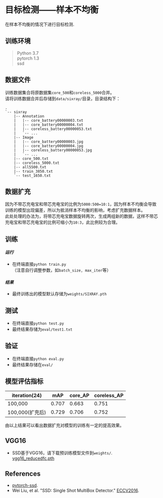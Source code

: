 # 目标检测——样本不均衡
在样本不均衡的情况下进行目标检测.

## 训练环境 
>  Python 3.7  
>  pytorch 1.3  
>  ssd

## 数据文件
训练数据集合将原数据集`core_500`和`coreless_5000`合并。  
请将训练数据合并后存储到`data/sixray/`目录，目录结构下：

```
.
`-- sixray
    |-- Annotation
    |   |-- core_battery00000003.txt
    |   |-- core_battery00000004.txt
    |   |-- coreless_battery00000053.txt
    |   `-- ...
    |-- Image
    |   |-- core_battery00000003.jpg
    |   |-- core_battery00000004.jpg 
    |   |-- coreless_battery00000053.jpg
    |   `-- ...
    |-- core_500.txt
    |-- coreless_5000.txt
    |-- all5500.txt
    |-- train_3850.txt
    `-- test_1650.txt
```

## 数据扩充
因为不带芯充电宝和带芯充电宝的比例为`5000:500=10:1`，因为样本不均衡会导致训练的模型出现偏差，所以为抵消样本不均衡的影响，考虑扩充数据样本。  
此处处理的办法为，将带芯充电宝数据旋转两次，生成两组新的数据，这样不带芯充电宝和带芯充电宝的比例可缩小为`10:3`，此比例较为合理。

## 训练
#### _运行_
+ 在终端直接`python train.py`  
（注意自行调整参数，如`batch_size, max_iter`等）

#### _结果_
+ 最终训练出的模型默认存储为`weights/SIXRAY.pth`

## 测试
+ 在终端直接`python test.py`  
+ 最终结果存储为`eval/test1.txt` 

## 验证
+ 在终端直接`python eval.py`  
+ 最终结果存储在`eval/`  

## 模型评估指标

| iteration(24)| mAP   | core_AP | coreless_AP |
|--------------| ----- | ------- | ----------- |
|    100,000   | 0.707 |  0.663  | 0.751       |
|100,000(扩充后)| 0.729 |  0.706  | 0.752       |

由以上结果可以看出数据扩充对模型的训练有一定的提高效果。

## VGG16
+ SSD基于VGG16，请下载预训练模型文件到`weights/`.  
[vgg16_reducedfc.pth](https://s3.amazonaws.com/amdegroot-models/)

## References

+ [pytorch-ssd](https://github.com/amdegroot/ssd.pytorch).  
+ Wei Liu, et al. "SSD: Single Shot MultiBox Detector." [ECCV2016](http://arxiv.org/abs/1512.02325).

